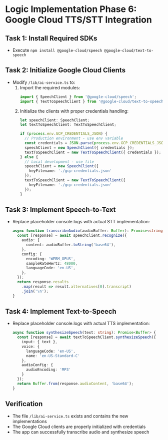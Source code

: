 # Logic Implementation Phase 6: Google Cloud TTS/STT Integration

## Task 1: Install Required SDKs
- Execute `npm install @google-cloud/speech @google-cloud/text-to-speech`

## Task 2: Initialize Google Cloud Clients
- Modify `/lib/ai-service.ts` to:
  1. Import the required modules:
     ```typescript
     import { SpeechClient } from '@google-cloud/speech';
     import { TextToSpeechClient } from '@google-cloud/text-to-speech';
     ```
  2. Initialize the clients with proper credentials handling:
     ```typescript
     let speechClient: SpeechClient;
     let textToSpeechClient: TextToSpeechClient;

     if (process.env.GCP_CREDENTIALS_JSON) {
       // Production environment - use env variable
       const credentials = JSON.parse(process.env.GCP_CREDENTIALS_JSON);
       speechClient = new SpeechClient({ credentials });
       textToSpeechClient = new TextToSpeechClient({ credentials });
     } else {
       // Local development - use file
       speechClient = new SpeechClient({
         keyFilename: './gcp-credentials.json'
       });
       textToSpeechClient = new TextToSpeechClient({
         keyFilename: './gcp-credentials.json'
       });
     }
     ```

## Task 3: Implement Speech-to-Text
- Replace placeholder console.logs with actual STT implementation:
  ```typescript
  async function transcribeAudio(audioBuffer: Buffer): Promise<string> {
    const [response] = await speechClient.recognize({
      audio: {
        content: audioBuffer.toString('base64'),
      },
      config: {
        encoding: 'WEBM_OPUS',
        sampleRateHertz: 48000,
        languageCode: 'en-US',
      },
    });
    return response.results
      .map(result => result.alternatives[0].transcript)
      .join('\n');
  }
  ```

## Task 4: Implement Text-to-Speech
- Replace placeholder console.logs with actual TTS implementation:
  ```typescript
  async function synthesizeSpeech(text: string): Promise<Buffer> {
    const [response] = await textToSpeechClient.synthesizeSpeech({
      input: { text },
      voice: {
        languageCode: 'en-US',
        name: 'en-US-Standard-C'
      },
      audioConfig: {
        audioEncoding: 'MP3'
      }
    });
    return Buffer.from(response.audioContent, 'base64');
  }
  ```

## Verification
- The file `/lib/ai-service.ts` exists and contains the new implementations
- The Google Cloud clients are properly initialized with credentials
- The app can successfully transcribe audio and synthesize speech